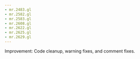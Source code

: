 ```yaml
---
- mr.2483.gl
- mr.2582.gl
- mr.2583.gl
- mr.2608.gl
- mr.2622.gl
- mr.2625.gl
- mr.2629.gl
---
```

Improvement: Code cleanup, warning fixes, and comment fixes.
